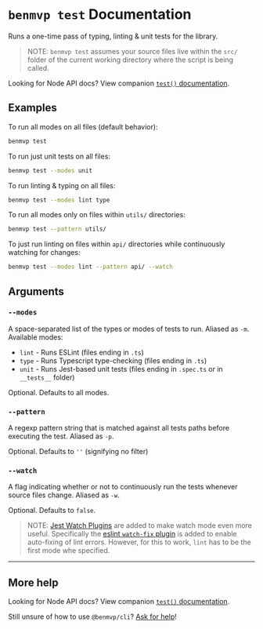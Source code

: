 # `benmvp test` Documentation

Runs a one-time pass of typing, linting & unit tests for the library.

> NOTE: `benmvp test` assumes your source files live within the `src/` folder of the current working directory where the script is being called.

Looking for Node API docs? View companion [`test()` documentation](../api/test.md).

## Examples

To run all modes on all files (default behavior):

```sh
benmvp test
```

To run just unit tests on all files:

```sh
benmvp test --modes unit
```

To run linting & typing on all files:

```sh
benmvp test --modes lint type
```

To run all modes only on files within `utils/` directories:

```sh
benmvp test --pattern utils/
```

To just run linting on files within `api/` directories while continuously watching for changes:

```sh
benmvp test --modes lint --pattern api/ --watch
```

## Arguments

### `--modes`

A space-separated list of the types or modes of tests to run. Aliased as `-m`. Available modes:

- `lint` - Runs ESLint (files ending in `.ts`)
- `type` - Runs Typescript type-checking (files ending in `.ts`)
- `unit` - Runs Jest-based unit tests (files ending in `.spec.ts` or in `__tests__` folder)

Optional. Defaults to all modes.

### `--pattern`

A regexp pattern string that is matched against all tests paths before executing the test. Aliased as `-p`.

Optional. Defaults to `''` (signifying no filter)

### `--watch`

A flag indicating whether or not to continuously run the tests whenever source files change. Aliased as `-w`.

Optional. Defaults to `false`.

> NOTE: [Jest Watch Plugins](https://jestjs.io/docs/en/watch-plugins) are added to make watch mode even more useful. Specifically the [eslint `watch-fix` plugin](https://github.com/jest-community/jest-runner-eslint#toggle---fix-in-watch-mode) is added to enable auto-fixing of lint errors. However, for this to work, `lint` has to be the first mode whe specified.

---

## More help

Looking for Node API docs? View companion [`test()` documentation](../api/test.md).

Still unsure of how to use `@benmvp/cli`? [Ask for help](https://github.com/benmvp/benmvp-cli/issues)!
